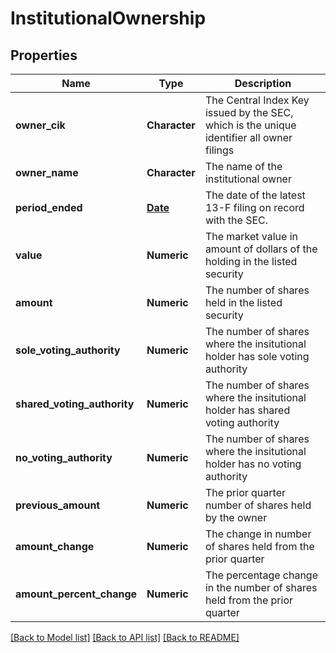 # InstitutionalOwnership

[//]: # (CLASS:IntrinioSDK::InstitutionalOwnership)

[//]: # (KIND:object)

## Properties

[//]: # (START_DEFINITION)

Name | Type | Description
------------ | ------------- | -------------
**owner_cik** | **Character** | The Central Index Key issued by the SEC, which is the unique identifier all owner filings &nbsp;
**owner_name** | **Character** | The name of the institutional owner &nbsp;
**period_ended** | [**Date**](Date.md) | The date of the latest 13-F filing on record with the SEC. &nbsp;
**value** | **Numeric** | The market value in amount of dollars of the holding in the listed security &nbsp;
**amount** | **Numeric** | The number of shares held in the listed security &nbsp;
**sole_voting_authority** | **Numeric** | The number of shares where the insitutional holder has sole voting authority &nbsp;
**shared_voting_authority** | **Numeric** | The number of shares where the insitutional holder has shared voting authority &nbsp;
**no_voting_authority** | **Numeric** | The number of shares where the insitutional holder has no voting authority &nbsp;
**previous_amount** | **Numeric** | The prior quarter number of shares held by the owner &nbsp;
**amount_change** | **Numeric** | The change in number of shares held from the prior quarter &nbsp;
**amount_percent_change** | **Numeric** | The percentage change in the number of shares held from the prior quarter &nbsp;

[//]: # (END_DEFINITION)


[//]: # (CONTAINED_CLASS:IntrinioSDK::Date)


[[Back to Model list]](../README.md#documentation-for-models) [[Back to API list]](../README.md#documentation-for-api-endpoints) [[Back to README]](../README.md)


